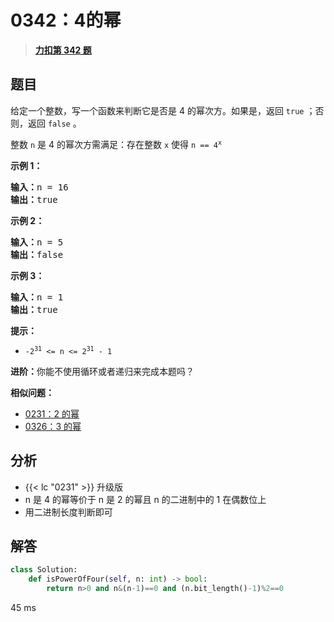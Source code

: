 # 0342：4的幂


> <u>**[力扣第 342 题](https://leetcode.cn/problems/power-of-four/)**</u>

## 题目

<p>给定一个整数，写一个函数来判断它是否是 4 的幂次方。如果是，返回 <code>true</code> ；否则，返回 <code>false</code> 。</p>

<p>整数 <code>n</code> 是 4 的幂次方需满足：存在整数 <code>x</code> 使得 <code>n == 4<sup>x</sup></code></p>



<p><strong>示例 1：</strong></p>

<pre>
<strong>输入：</strong>n = 16
<strong>输出：</strong>true
</pre>

<p><strong>示例 2：</strong></p>

<pre>
<strong>输入：</strong>n = 5
<strong>输出：</strong>false
</pre>

<p><strong>示例 3：</strong></p>

<pre>
<strong>输入：</strong>n = 1
<strong>输出：</strong>true
</pre>



<p><strong>提示：</strong></p>

<ul>
<li><code>-2<sup>31</sup> &lt;= n &lt;= 2<sup>31</sup> - 1</code></li>
</ul>



<p><strong>进阶：</strong>你能不使用循环或者递归来完成本题吗？</p>


**相似问题：**
- [0231：2 的幂](/leetcode/0231)
- [0326：3 的幂](/leetcode/0326)


## 分析

- {{< lc "0231" >}} 升级版
- n 是 4 的幂等价于 n 是 2 的幂且 n 的二进制中的 1 在偶数位上
- 用二进制长度判断即可

## 解答

```python
class Solution:
    def isPowerOfFour(self, n: int) -> bool:
        return n>0 and n&(n-1)==0 and (n.bit_length()-1)%2==0
```
45 ms

